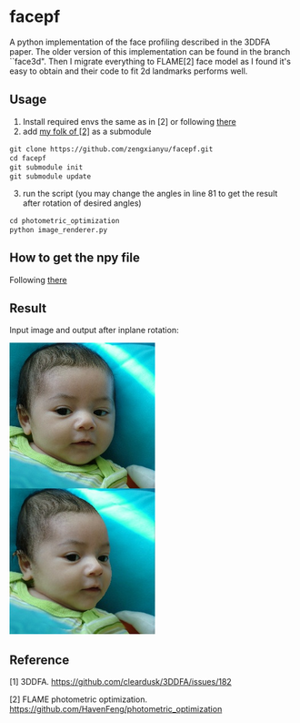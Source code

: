 # facepf
A python implementation of the face profiling described in the 3DDFA paper. 
The older version of this implementation can be found in the branch ``face3d". 
Then I migrate everything to FLAME[2] face model as I found it's easy to obtain and their code to fit 2d landmarks performs well. 

## Usage
1. Install required envs the same as in [2] or following [there](https://github.com/zengxianyu/photometric_optimization)
2. add [my folk of [2]](https://github.com/zengxianyu/photometric_optimization) as a submodule
```
git clone https://github.com/zengxianyu/facepf.git
cd facepf
git submodule init
git submodule update
```
3. run the script (you may change the angles in line 81 to get the result after rotation of desired angles)
```
cd photometric_optimization
python image_renderer.py
```

## How to get the npy file
Following [there](https://github.com/zengxianyu/photometric_optimization)

## Result
Input image and output after inplane rotation:

![](https://raw.githubusercontent.com/zengxianyu/facepf/master/result.jpg)

## Reference
[1] 3DDFA. https://github.com/cleardusk/3DDFA/issues/182

[2] FLAME photometric optimization. https://github.com/HavenFeng/photometric_optimization
